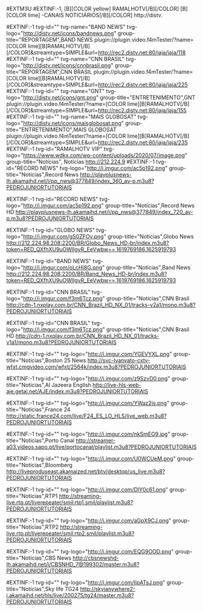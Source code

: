 
#EXTM3U
#EXTINF:-1, [B][COLOR  yellow] RAMALHOTV[/B][/COLOR]  [B][COLOR lime] -CANAIS NOTICIÁRIOS[/B][/COLOR]
http://distv.


#EXTINF:-1 tvg-id="" tvg-name="BAND NEWS" tvg-logo="http://distv.net/icons/bandnews.png" group-title="REPORTAGEM",BAND NEWS
plugin://plugin.video.f4mTester/?name=[COLOR lime][B]RAMALHOTV[/B][/COLOR]&streamtype=SIMPLE&amp;url=http://rec2.distv.net:80/jaja/jaja/118
#EXTINF:-1 tvg-id="" tvg-name="CNN BRASIL" tvg-logo="http://distv.net/icons/cnnbrasil.png" group-title="REPORTAGEM",CNN BRASIL
plugin://plugin.video.f4mTester/?name=[COLOR lime][B]RAMALHOTV[/B][/COLOR]&streamtype=SIMPLE&amp;url=http://rec2.distv.net:80/jaja/jaja/225
#EXTINF:-1 tvg-id="" tvg-name="GNT" tvg-logo="http://distv.net/icons/gnt.png" group-title="ENTRETENIMENTO",GNT
plugin://plugin.video.f4mTester/?name=[COLOR lime][B]RAMALHOTV[/B][/COLOR]&streamtype=SIMPLE&amp;url=http://rec2.distv.net:80/jaja/jaja/155
#EXTINF:-1 tvg-id="" tvg-name="MAIS GLOBOSAT" tvg-logo="http://distv.net/icons/maisglobosat.png" group-title="ENTRETENIMENTO",MAIS GLOBOSAT
plugin://plugin.video.f4mTester/?name=[COLOR lime][B]RAMALHOTV[/B][/COLOR]&streamtype=SIMPLE&amp;url=http://rec2.distv.net:80/jaja/jaja/235
#EXTINF:-1 tvg-id="RAMALHOTV VIP" tvg-logo="https://www.wdkx.com/wp-content/uploads/2020/07/image.png" group-title="Notícias", Notícias
http://212.224.9
#EXTINF:-1 tvg-id="RECORD NEWS" tvg-logo="http://i.imgur.com/ac5p192.png" group-title="Notícias",Record News
http://playplusnews-lh.akamaihd.net/i/pp_nws@377849/index_360_av-p.m3u8?PEDROJUNIORTUTORIAIS

#EXTINF:-1 tvg-id="RECORD NEWS" tvg-logo="http://i.imgur.com/ac5p192.png" group-title="Notícias",Record News HD
http://playplusnews-lh.akamaihd.net/i/pp_nws@377849/index_720_av-p.m3u8?PEDROJUNIORTUTORIAIS

#EXTINF:-1 tvg-id="GLOBO NEWS" tvg-logo="http://i.imgur.com/gS0ZFOv.png" group-title="Notícias",Globo News
http://212.224.98.208:2200/BR/Globo_News_HD-br/index.m3u8?token=RED_QXfhXU9uOWlIgyR_EeVwbw==,1619769186.1625919793

#EXTINF:-1 tvg-id="BAND NEWS" tvg-logo="http://i.imgur.com/oLcHI8G.png" group-title="Notícias",Band News
http://212.224.98.208:2200/BR/Band_News_HD-br/index.m3u8?token=RED_QXfhXU9uOWlIgyR_EeVwbw==,1619769186.1625919793

#EXTINF:-1 tvg-id="CNN BRASIL" tvg-logo="http://i.imgur.com/f3m6Tcz.png" group-title="Notícias",CNN Brasil
http://cdn-1.nxplay.com.br/CNN_Brazil_HD_NX_01/tracks-v2a1/mono.m3u8?PEDROJUNIORTUTORIAIS

#EXTINF:-1 tvg-id="CNN BRASIL" tvg-logo="http://i.imgur.com/f3m6Tcz.png" group-title="Notícias",CNN Brasil HD
http://cdn-1.nxplay.com.br/CNN_Brazil_HD_NX_01/tracks-v1a1/mono.m3u8?PEDROJUNIORTUTORIAIS

#EXTINF:-1 tvg-id="" tvg-logo="http://i.imgur.com/YGEVYXL.png" group-title="Notícias",Boston 25 News
http://svc-lvanvato-cxtv-wfxt.cmgvideo.com/wfxt/2564k/index.m3u8?PEDROJUNIORTUTORIAIS

#EXTINF:-1 tvg-id="" tvg-logo="http://i.imgur.com/z9SzvD0.png" group-title="Notícias",Al Jazeera English
http://live-hls-web-aje.getaj.net/AJE/index.m3u8?PEDROJUNIORTUTORIAIS

#EXTINF:-1 tvg-id="" tvg-logo="http://i.imgur.com/YWaz2js.png" group-title="Notícias",France 24
http://static.france24.com/live/F24_ES_LO_HLS/live_web.m3u8?PEDROJUNIORTUTORIAIS

#EXTINF:-1 tvg-id="" tvg-logo="http://i.imgur.com/nkSmEG9.jpg" group-title="Notícias",Porto Canal
http://streamer-a03.videos.sapo.pt/live/portocanal/playlist.m3u8?PEDROJUNIORTUTORIAIS

#EXTINF:-1 tvg-id="" tvg-logo="http://i.imgur.com/U0WCUeM.png" group-title="Notícias",Bloomberg
http://liveproduseast.akamaized.net/btv/desktop/us_live.m3u8?PEDROJUNIORTUTORIAIS

#EXTINF:-1 tvg-id="" tvg-logo="http://i.imgur.com/DlY0c61.png" group-title="Notícias",RTP1
http://streaming-live.rtp.pt/liverepeater/smil:rtp1.smil/playlist.m3u8?PEDROJUNIORTUTORIAIS

#EXTINF:-1 tvg-id="" tvg-logo="http://i.imgur.com/aGpX9CJ.png" group-title="Notícias",RTP2
http://streaming-live.rtp.pt/liverepeater/smil:rtp2.smil/playlist.m3u8?PEDROJUNIORTUTORIAIS

#EXTINF:-1 tvg-id="" tvg-logo="http://i.imgur.com/EQG9OOD.png" group-title="Notícias",CBS News
http://cbsnewshd-lh.akamaihd.net/i/CBSNHD_7@199302/master.m3u8?PEDROJUNIORTUTORIAIS

#EXTINF:-1 tvg-id="" tvg-logo="http://i.imgur.com/IipATsJ.png" group-title="Notícias",Sky life TG24
http://skyianywhere2-i.akamaihd.net/hls/live/200275/tg24/master.m3u8?PEDROJUNIORTUTORIAIS


